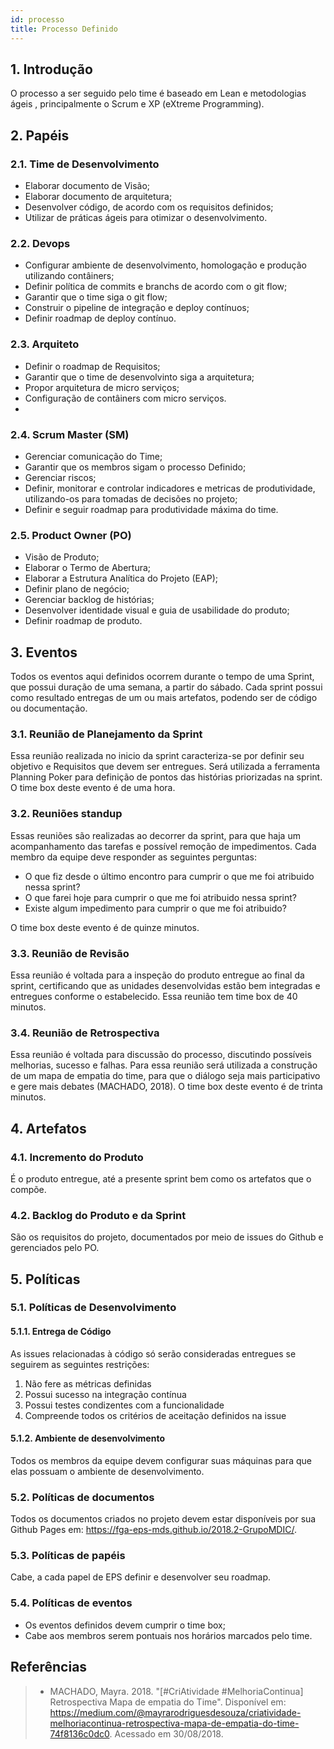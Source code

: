 ```yaml
---
id: processo
title: Processo Definido
---
```


## 1. Introdução

O processo a ser seguido pelo time é baseado em Lean e metodologias ágeis , principalmente o Scrum e
XP (eXtreme Programming).

## 2. Papéis

### 2.1. Time de Desenvolvimento

- Elaborar documento de Visão;
- Elaborar documento de arquitetura;
- Desenvolver código, de acordo com os requisitos definidos;
- Utilizar de práticas ágeis para otimizar o desenvolvimento.

### 2.2. Devops

- Configurar ambiente de desenvolvimento, homologação e produção utilizando contâiners;
- Definir política de commits e branchs de acordo com o git flow;
- Garantir que o time siga o git flow;
- Construir o pipeline de integração e deploy contínuos;
- Definir roadmap de deploy contínuo.

### 2.3. Arquiteto

- Definir o roadmap de Requisitos;
- Garantir que o time de desenvolvinto siga a arquitetura;
- Propor arquitetura de micro serviços;
- Configuração de contâiners com micro serviços.
-
### 2.4. Scrum Master (SM)

- Gerenciar comunicação do Time;
- Garantir que os membros sigam o processo Definido;
- Gerenciar riscos;
- Definir, monitorar e controlar indicadores e metricas de produtividade, utilizando-os para tomadas de decisões no projeto;
- Definir e seguir roadmap para produtividade máxima do time.

### 2.5. Product Owner (PO)

- Visão de Produto;
- Elaborar o Termo de Abertura;
- Elaborar a Estrutura Analítica do Projeto (EAP);
- Definir plano de negócio;
- Gerenciar backlog de histórias;
- Desenvolver identidade visual e guia de usabilidade do produto;
- Definir roadmap de produto.


## 3. Eventos

 Todos os eventos aqui definidos ocorrem durante o tempo de uma Sprint, que possui duração de uma semana,
 a partir do sábado. Cada sprint possui como resultado entregas de um ou mais artefatos, podendo ser de código
 ou documentação.

### 3.1. Reunião de Planejamento da Sprint

Essa reunião realizada no inicio da sprint caracteriza-se por definir seu objetivo e Requisitos
que devem ser entregues. Será utilizada a ferramenta Planning Poker para definição de pontos
das histórias priorizadas na sprint. O time box deste evento é de uma hora.

### 3.2. Reuniões standup

Essas reuniões são realizadas ao decorrer da sprint, para que haja um acompanhamento
das tarefas e possível remoção de impedimentos. Cada membro da equipe deve responder as seguintes
perguntas:
- O que fiz desde o último encontro para cumprir o que me foi atribuido nessa sprint?
- O que farei hoje para cumprir o que me foi atribuido nessa sprint?
- Existe algum impedimento para cumprir o que me foi atribuido?

 O time box deste evento é de quinze minutos.

### 3.3. Reunião de Revisão

Essa reunião é voltada para a inspeção do produto entregue ao final da sprint,
certificando que as unidades desenvolvidas estão bem integradas e entregues conforme
o estabelecido. Essa reunião tem time box de 40 minutos.

### 3.4. Reunião de Retrospectiva

Essa reunião é voltada para discussão do processo, discutindo possíveis melhorias,
sucesso e falhas. Para essa reunião será utilizada a construção de um mapa de empatia
do time, para que o diálogo seja mais participativo e gere mais debates (MACHADO, 2018).
 O time box deste evento é de trinta minutos.

## 4. Artefatos

### 4.1. Incremento do Produto

É o produto entregue, até a presente sprint bem como os artefatos que o compõe.

### 4.2. Backlog do Produto e da Sprint
São os requisitos do projeto, documentados por meio de issues do Github e gerenciados pelo PO.

## 5. Políticas

### 5.1. Políticas de Desenvolvimento

#### 5.1.1. Entrega de Código
  As issues relacionadas à código só serão consideradas entregues se seguirem as seguintes restrições:
  1. Não fere as métricas definidas
  2. Possui sucesso na integração contínua
  3. Possui testes condizentes com a funcionalidade
  4. Compreende todos os critérios de aceitação definidos na issue

#### 5.1.2. Ambiente de desenvolvimento
  Todos os membros da equipe devem configurar suas máquinas para que elas possuam o ambiente de desenvolvimento.

### 5.2. Políticas de documentos
  Todos os documentos criados no projeto devem estar disponíveis por sua Github Pages em: https://fga-eps-mds.github.io/2018.2-GrupoMDIC/.

### 5.3. Políticas de papéis

  Cabe, a cada papel de EPS definir e desenvolver seu roadmap.

### 5.4. Políticas de eventos
  - Os eventos definidos devem cumprir o time box;
  - Cabe aos membros serem pontuais nos horários marcados pelo time.


## Referências

> * MACHADO, Mayra. 2018. "[#CriAtividade #MelhoriaContinua] Retrospectiva Mapa de empatia do Time". Disponível em: <https://medium.com/@mayrarodriguesdesouza/criatividade-melhoriacontinua-retrospectiva-mapa-de-empatia-do-time-74f8136c0dc0>. Acessado em 30/08/2018.
